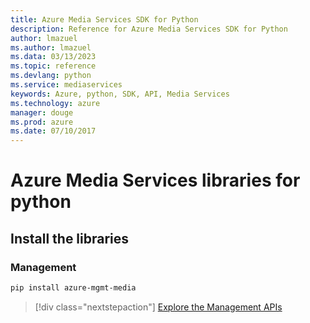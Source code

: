 ```yaml
---
title: Azure Media Services SDK for Python
description: Reference for Azure Media Services SDK for Python
author: lmazuel
ms.author: lmazuel
ms.data: 03/13/2023
ms.topic: reference
ms.devlang: python
ms.service: mediaservices
keywords: Azure, python, SDK, API, Media Services
ms.technology: azure
manager: douge
ms.prod: azure
ms.date: 07/10/2017
---
```

# Azure Media Services libraries for python

## Install the libraries


### Management

```bash
pip install azure-mgmt-media
```
> [!div class="nextstepaction"]
> [Explore the Management APIs](/python/api/overview/azure/mediaservices/management)